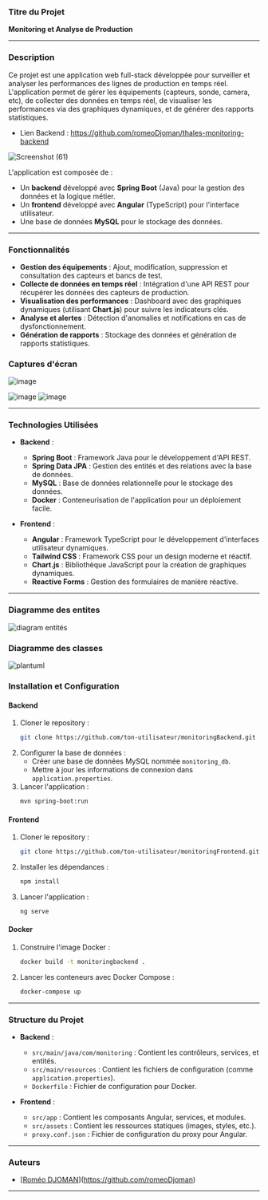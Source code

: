 ### **Titre du Projet**
**Monitoring et Analyse de Production**

---

### **Description**
Ce projet est une application web full-stack développée pour surveiller et analyser les performances des lignes de production en temps réel. L'application permet de gérer les équipements (capteurs, sonde, camera, etc), de collecter des données en temps réel, de visualiser les performances via des graphiques dynamiques, et de générer des rapports statistiques.

- Lien Backend : https://github.com/romeoDjoman/thales-monitoring-backend


![Screenshot (61)](https://github.com/user-attachments/assets/1db6c5cd-82cc-4f80-a45c-ac220408aa73)


L'application est composée de :
- Un **backend** développé avec **Spring Boot** (Java) pour la gestion des données et la logique métier.
- Un **frontend** développé avec **Angular** (TypeScript) pour l'interface utilisateur.
- Une base de données **MySQL** pour le stockage des données.

---

### **Fonctionnalités**
- **Gestion des équipements** : Ajout, modification, suppression et consultation des capteurs et bancs de test.
- **Collecte de données en temps réel** : Intégration d'une API REST pour récupérer les données des capteurs de production.
- **Visualisation des performances** : Dashboard avec des graphiques dynamiques (utilisant **Chart.js**) pour suivre les indicateurs clés.
- **Analyse et alertes** : Détection d'anomalies et notifications en cas de dysfonctionnement.
- **Génération de rapports** : Stockage des données et génération de rapports statistiques.

### **Captures d'écran**
![image](https://github.com/user-attachments/assets/2129d12f-f0d4-4be4-8f24-cd6b5b529bef)

![image](https://github.com/user-attachments/assets/f85f9086-9aae-423f-bc1d-a2f317d2187e) 
![image](https://github.com/user-attachments/assets/c4c3d8ba-022e-4224-8e52-2ba59aece717)


---

### **Technologies Utilisées**
- **Backend** :
  - **Spring Boot** : Framework Java pour le développement d'API REST.
  - **Spring Data JPA** : Gestion des entités et des relations avec la base de données.
  - **MySQL** : Base de données relationnelle pour le stockage des données.
  - **Docker** : Conteneurisation de l'application pour un déploiement facile.

- **Frontend** :
  - **Angular** : Framework TypeScript pour le développement d'interfaces utilisateur dynamiques.
  - **Tailwind CSS** : Framework CSS pour un design moderne et réactif.
  - **Chart.js** : Bibliothèque JavaScript pour la création de graphiques dynamiques.
  - **Reactive Forms** : Gestion des formulaires de manière réactive.

---
### **Diagramme des entites**
![diagram entités](https://github.com/user-attachments/assets/ecb822f7-d57b-4d1f-bd5c-1da611db8bc9)

### **Diagramme des classes**
![plantuml](https://github.com/user-attachments/assets/0d0806ed-f92d-4235-ac8d-855900ba7216)


### **Installation et Configuration**
#### **Backend**
1. Cloner le repository :
   ```bash
   git clone https://github.com/ton-utilisateur/monitoringBackend.git
   ```
2. Configurer la base de données :
   - Créer une base de données MySQL nommée `monitoring_db`.
   - Mettre à jour les informations de connexion dans `application.properties`.
3. Lancer l'application :
   ```bash
   mvn spring-boot:run
   ```

#### **Frontend**
1. Cloner le repository :
   ```bash
   git clone https://github.com/ton-utilisateur/monitoringFrontend.git
   ```
2. Installer les dépendances :
   ```bash
   npm install
   ```
3. Lancer l'application :
   ```bash
   ng serve
   ```

#### **Docker**
1. Construire l'image Docker :
   ```bash
   docker build -t monitoringbackend .
   ```
2. Lancer les conteneurs avec Docker Compose :
   ```bash
   docker-compose up
   ```

---

### **Structure du Projet**
- **Backend** :
  - `src/main/java/com/monitoring` : Contient les contrôleurs, services, et entités.
  - `src/main/resources` : Contient les fichiers de configuration (comme `application.properties`).
  - `Dockerfile` : Fichier de configuration pour Docker.

- **Frontend** :
  - `src/app` : Contient les composants Angular, services, et modules.
  - `src/assets` : Contient les ressources statiques (images, styles, etc.).
  - `proxy.conf.json` : Fichier de configuration du proxy pour Angular.

---

### **Auteurs**
- [[Roméo DJOMAN](https://github.com/ton-utilisateur)](https://github.com/romeoDjoman)

---

